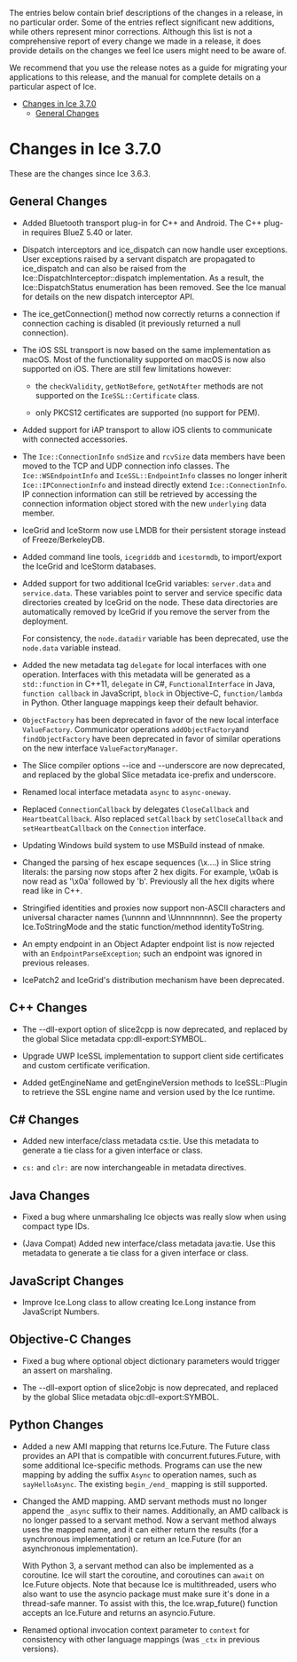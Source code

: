 The entries below contain brief descriptions of the changes in a release, in no
particular order. Some of the entries reflect significant new additions, while
others represent minor corrections. Although this list is not a comprehensive
report of every change we made in a release, it does provide details on the
changes we feel Ice users might need to be aware of.

We recommend that you use the release notes as a guide for migrating your
applications to this release, and the manual for complete details on a
particular aspect of Ice.

- [Changes in Ice 3.7.0](#changes-in-ice-370)
  - [General Changes](#general-changes)

# Changes in Ice 3.7.0

These are the changes since Ice 3.6.3.

## General Changes

- Added Bluetooth transport plug-in for C++ and Android. The C++ plug-in
  requires BlueZ 5.40 or later.

- Dispatch interceptors and ice_dispatch can now handle user exceptions. User
  exceptions raised by a servant dispatch are propagated to ice_dispatch and
  can also be raised from the Ice::DispatchInterceptor::dispatch implementation.
  As a result, the Ice::DispatchStatus enumeration has been removed. See the
  Ice manual for details on the new dispatch interceptor API.

- The ice_getConnection() method now correctly returns a connection if
  connection caching is disabled (it previously returned a null connection).

- The iOS SSL transport is now based on the same implementation as macOS. Most
  of the functionality supported on macOS is now also supported on iOS. There
  are still few limitations however:

  - the `checkValidity`, `getNotBefore`, `getNotAfter` methods are not supported
    on the `IceSSL::Certificate` class.

  - only PKCS12 certificates are supported (no support for PEM).

- Added support for iAP transport to allow iOS clients to communicate with
  connected accessories.

- The `Ice::ConnectionInfo` `sndSize` and `rcvSize` data members have been moved
  to the TCP and UDP connection info classes. The `Ice::WSEndpointInfo` and
  `IceSSL::EndpointInfo` classes no longer inherit `Ice::IPConnectionInfo` and
  instead directly extend `Ice::ConnectionInfo`. IP connection information can
  still be retrieved by accessing the connection information object stored with
  the new `underlying` data member.

- IceGrid and IceStorm now use LMDB for their persistent storage instead of
  Freeze/BerkeleyDB.

- Added command line tools, `icegriddb` and `icestormdb`, to import/export the
  IceGrid and IceStorm databases.

- Added support for two additional IceGrid variables: `server.data` and
  `service.data`. These variables point to server and service specific data
  directories created by IceGrid on the node. These data directories are
  automatically removed by IceGrid if you remove the server from the
  deployment.

  For consistency, the `node.datadir` variable has been deprecated, use the
  `node.data` variable instead.

- Added the new metadata tag `delegate` for local interfaces with one operation.
  Interfaces with this metadata will be generated as a `std::function` in C++11,
  `delegate` in C#, `FunctionalInterface` in Java, `function callback` in
  JavaScript, `block` in Objective-C, `function/lambda` in Python. Other language
  mappings keep their default behavior.

- `ObjectFactory` has been deprecated in favor of the new local interface
  `ValueFactory`. Communicator operations `addObjectFactory`and
  `findObjectFactory` have been deprecated in favor of similar operations on the
  new interface `ValueFactoryManager`.

- The Slice compiler options --ice and --underscore are now deprecated, and
  replaced by the global Slice metadata ice-prefix and underscore.

- Renamed local interface metadata `async` to `async-oneway`.

- Replaced `ConnectionCallback` by delegates `CloseCallback` and `HeartbeatCallback`.
  Also replaced `setCallback` by `setCloseCallback` and `setHeartbeatCallback` on
  the `Connection` interface.

- Updating Windows build system to use MSBuild instead of nmake.

- Changed the parsing of hex escape sequences (\x....) in Slice string literals:
  the parsing now stops after 2 hex digits. For example, \x0ab is now read as '\x0a'
  followed by 'b'. Previously all the hex digits where read like in C++.

- Stringified identities and proxies now support non-ASCII characters
  and universal character names (\unnnn and \Unnnnnnnn). See the property
  Ice.ToStringMode and the static function/method identityToString.

- An empty endpoint in an Object Adapter endpoint list is now rejected with an
  `EndpointParseException`; such an endpoint was ignored in previous releases.

- IcePatch2 and IceGrid's distribution mechanism have been deprecated.

## C++ Changes

- The --dll-export option of slice2cpp is now deprecated, and replaced by the global
  Slice metadata cpp:dll-export:SYMBOL.

- Upgrade UWP IceSSL implementation to support client side certificates and custom
  certificate verification.

- Added getEngineName and getEngineVersion methods to IceSSL::Plugin to retrieve
  the SSL engine name and version used by the Ice runtime.

## C# Changes

- Added new interface/class metadata cs:tie. Use this metadata to generate a tie
  class for a given interface or class.

- `cs:` and `clr:` are now interchangeable in metadata directives.

## Java Changes

- Fixed a bug where unmarshaling Ice objects was really slow when using
  compact type IDs.

- (Java Compat) Added new interface/class metadata java:tie. Use this metadata
  to generate a tie class for a given interface or class.

## JavaScript Changes

- Improve Ice.Long class to allow creating Ice.Long instance from 
  JavaScript Numbers.

## Objective-C Changes

- Fixed a bug where optional object dictionary parameters would
  trigger an assert on marshaling.

- The --dll-export option of slice2objc is now deprecated, and replaced by the global
  Slice metadata objc:dll-export:SYMBOL.

## Python Changes

- Added a new AMI mapping that returns Ice.Future. The Future class provides an API
  that is compatible with concurrent.futures.Future, with some additional Ice-specific
  methods. Programs can use the new mapping by adding the suffix `Async` to operation
  names, such as `sayHelloAsync`. The existing `begin_/end_` mapping is still supported.

- Changed the AMD mapping. AMD servant methods must no longer append the `_async` suffix to
  their names. Additionally, an AMD callback is no longer passed to a servant method.
  Now a servant method always uses the mapped name, and it can either return the results
  (for a synchronous implementation) or return an Ice.Future (for an asynchronous
  implementation).

  With Python 3, a servant method can also be implemented as a coroutine. Ice will start
  the coroutine, and coroutines can `await` on Ice.Future objects. Note that because Ice
  is multithreaded, users who also want to use the asyncio package must make sure it's
  done in a thread-safe manner. To assist with this, the Ice.wrap_future() function accepts
  an Ice.Future and returns an asyncio.Future.

- Renamed optional invocation context parameter to `context` for consistency with other
  language mappings (was `_ctx` in previous versions).
